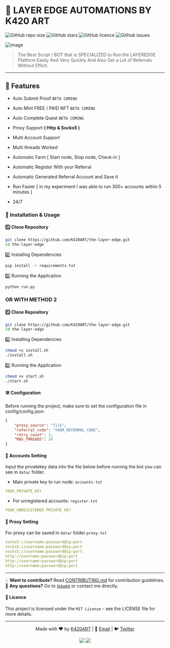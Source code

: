 # 🚀 LAYER EDGE AUTOMATIONS BY K420 ART

![GitHub repo size](https://img.shields.io/github/repo-size/K420ART/repository)
![GitHub stars](https://img.shields.io/github/stars/K420ART/repository?style=social)
![GitHub licence](https://img.shields.io/github/license/K420ART/repository)
![GitHub issues](https://img.shields.io/github/issues/K420ART/repository)

![image](image.png)

> The Best Script / BOT that is SPECIALIZED to Run the LAYEREDGE Platform Easily And Very Quickly And Also Get a Lot of Referrals Without Effort.

---

## 🌟 Features

- Auto Submit Proof `BETA COMING`

- Auto Mint FREE / PAID NFT `BETA COMING`

- Auto Complete Quest `BETA COMING`

- Proxy Support **( Http & Socks5 )**

- Multi Account Support

- Multi threads Worked

- Automatic Farm [ Start node, Stop node, Check-in ] 

- Automatic Register With your Referral

- Automatic Generated Referral Account and Save it

- Run Faster [ in my experiment I was able to run 300+ accounts within 5 minutes ]

- 24/7


### 🔧 Installation & Usage

#### **1️⃣ Clone Repository**
```bash
git clone https://github.com/K420ART/the-layer-edge.git
cd the-layer-edge
````

2️⃣ Installing Dependencies
```bash
pip install -r requirements.txt
```
3️⃣ Running the Application
```bash
python run.py
```

### OR WITH METHOD 2

#### **1️⃣ Clone Repository**
```bash
git clone https://github.com/K420ART/the-layer-edge.git
cd the-layer-edge
````

2️⃣ Installing Dependencies
```bash
chmod +x install.sh
./install.sh
```
3️⃣ Running the Application
```bash
chmod +x start.sh
./start.sh
```

#### 🛠 Configuration
Before running the project, make sure to set the configuration file in config/config.json:

```json
{
    "proxy_source": "file",
    "referral_code": "YOUR_REFERRAL_CODE",
    "retry_count": 3, 
    "MAX_THREADS": 10
}
```

#### 🔐 Accounts Setting 
Input the privatekey data into the file below before running the bot you can see in `data/` folder.

 - Main private key to run node: `accounts.txt`
 ```yaml
 YOUR_PRIVATE_KEY
 ```

 - For unregistered accounts: `register.txt`
 ```yaml
 YOUR_UNREGISTERED_PRIVATE_KEY
 ```

#### 🛜 Proxy Setting 
For proxy can be saved in `data/` folder `proxy.txt`

```yaml
socks5://username:password@ip:port
socks5://username:password@ip:port
socks5://username:password@ip:port
http://username:password@ip:port
http://username:password@ip:port
http://username:password@ip:port
```

---
💡 **Want to contribute?** Read [CONTRIBUTING.md](CONTRIBUTING.md) for contribution guidelines.  
📌 **Any questions?**      Go to [issues](https://github.com/K420ART/repository/issues) or contact me directly.  

#### 📜 Licence

This project is licensed under the `MIT License` - see the LICENSE file for more details.

---

<p align="center">
  Made with ❤️ by <a href="https://github.com/K420ART">K420ART</a> | 
  📧 <a href="mailto:your.email@example.com">Email</a> | 
  🐦 <a href="https://twitter.com/yourhandle">Twitter</a>
</p>

<p align="center">
  <img src="https://img.shields.io/github/stars/K420ART/repository?style=social">
  <img src="https://img.shields.io/github/forks/K420ART/repository?style=social">
</p>

